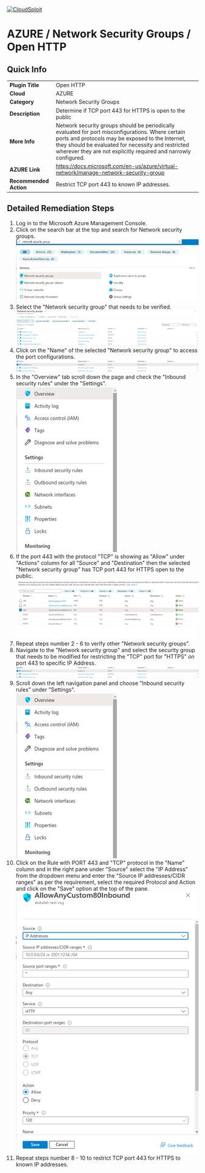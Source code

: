 [![CloudSploit](https://cloudsploit.com/img/logo-new-big-text-100.png "CloudSploit")](https://cloudsploit.com)

# AZURE / Network Security Groups / Open HTTP

## Quick Info

| | |
|-|-|
| **Plugin Title** | Open HTTP |
| **Cloud** | AZURE |
| **Category** | Network Security Groups |
| **Description** | Determine if TCP port 443 for HTTPS is open to the public |
| **More Info** | Network security groups should be periodically evaluated for port misconfigurations. Where certain ports and protocols may be exposed to the Internet, they should be evaluated for necessity and restricted wherever they are not explicitly required and narrowly configured. |
| **AZURE Link** | https://docs.microsoft.com/en-us/azure/virtual-network/manage-network-security-group |
| **Recommended Action** | Restrict TCP port 443 to known IP addresses. |

## Detailed Remediation Steps
1. Log in to the Microsoft Azure Management Console.
2. Click on the search bar at the top and search for Network security groups. </br> <img src="/resources/azure/networksecuritygroups/open-http/step2.png"/>
3. Select the "Network security group" that needs to be verified. </br> <img src="/resources/azure/networksecuritygroups/open-http/step3.png"/>
4. Click on the "Name" of the selected "Network security group" to access the port configurations. </br> <img src="/resources/azure/networksecuritygroups/open-http/step4.png"/>
5. In the "Overview" tab scroll down the page and check the "Inbound security rules" under the "Settings". </br> <img src="/resources/azure/networksecuritygroups/open-http/step5.png"/>
6. If the port 443 with the protocol "TCP" is showing as "Allow" under "Actions" column for all "Source" and "Destination" then the selected "Network security group" has TCP port 443 for HTTPS open to the public. </br> <img src="/resources/azure/networksecuritygroups/open-http/step6.png"/>
7. Repeat steps number 2 - 6 to verify other "Network security groups". </br>
8. Navigate to the "Network security group" and select the security group that needs to be modified for restricting the "TCP" port for "HTTPS" on port 443 to specific IP Address.</br> <img src="/resources/azure/networksecuritygroups/open-http/step8.png"/>
9. Scroll down the left navigation panel and choose "Inbound security rules" under "Settings".</br> <img src="/resources/azure/networksecuritygroups/open-http/step9.png"/>
10. Click on the Rule with PORT 443 and "TCP" protocol in the "Name" column and in the right pane under "Source" select the "IP Address" from the dropdown menu and enter the "Source IP addresses/CIDR ranges" as per the requirement, select the required Protocol and Action and click on the "Save" option at the top of the pane. </br> <img src="/resources/azure/networksecuritygroups/open-http/step10.png"/>
11. Repeat steps number 8 - 10 to restrict TCP port 443 for HTTPS to known IP addresses.</br>